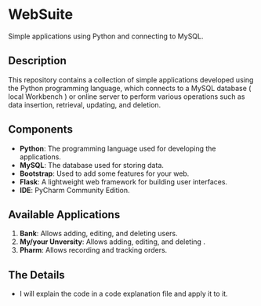 # WebSuite

Simple applications using Python and connecting to MySQL.

## Description
This repository contains a collection of simple applications developed using the Python programming language, which connects to a MySQL database ( local Workbench ) or online server to perform various operations such as data insertion, retrieval, updating, and deletion.

## Components
- **Python**: The programming language used for developing the applications.
- **MySQL**: The database used for storing data.
- **Bootstrap**: Used to add some features for your web.
- **Flask**: A lightweight web framework for building user interfaces.
- **IDE**: PyCharm Community Edition.

## Available Applications
1. **Bank**: Allows adding, editing, and deleting users.
2. **My/your Unversity**: Allows adding, editing, and deleting .
3. **Pharm**: Allows recording and tracking orders.
## The Details
- I will explain the code in a code explanation file and apply it to it.
